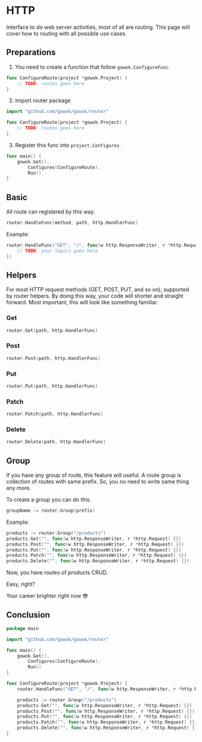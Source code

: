 # HTTP
Interface to do web server activities, most of all are routing.
This page will cover how to routing with all possible use cases.

## Preparations
1. You need to create a function that follow `gowok.ConfigureFunc`.
```go
func ConfigureRoute(project *gowok.Project) {
    // TODO: routes goes here
}
```

2. Import router package
```go
import "github.com/gowok/gowok/router"

func ConfigureRoute(project *gowok.Project) {
    // TODO: routes goes here
}
```

3. Register this func into `project.Configures`.
```go
func main() {
    gowok.Get().
        Configures(ConfigureRoute).
        Run()
}
```

## Basic
All route can registered by this way.
```go
router.HandleFunc(method, path, http.HandlerFunc)
```

Example:
```go
router.HandleFunc("GET", "/", func(w http.ResponseWriter, r *http.Request) {
    // TODO: your logics goes here
})
```

## Helpers
For most HTTP request methods (GET, POST, PUT, and so on),
supported by router helpers.
By doing this way, your code will shorter and straight forward.
Most important, this will look like something familiar.

### Get
```go
router.Get(path, http.HandlerFunc)
```

### Post
```go
router.Post(path, http.HandlerFunc)
```

### Put
```go
router.Put(path, http.HandlerFunc)
```

### Patch
```go
router.Patch(path, http.HandlerFunc)
```

### Delete
```go
router.Delete(path, http.HandlerFunc)
```

## Group
If you have any group of route, this feature will useful.
A route group is collection of routes with same prefix.
So, you no need to write same thing any more.

To create a group you can do this.
```go
groupName := router.Group(prefix)
```

Example:
```go
products := router.Group("/products")
products.Get("", func(w http.ResponseWriter, r *http.Request) {})
products.Post("", func(w http.ResponseWriter, r *http.Request) {})
products.Put("", func(w http.ResponseWriter, r *http.Request) {})
products.Patch("", func(w http.ResponseWriter, r *http.Request) {})
products.Delete("", func(w http.ResponseWriter, r *http.Request) {})
```
Now, you have routes of products CRUD.

Easy, right?

Your career brighter right now 😎

## Conclusion
```go
package main

import "github.com/gowok/gowok/router"

func main() {
    gowok.Get().
        Configures(ConfigureRoute).
        Run()
}

func ConfigureRoute(project *gowok.Project) {
    router.HandleFunc("GET", "/", func(w http.ResponseWriter, r *http.Request) {})

    products := router.Group("/products")
    products.Get("", func(w http.ResponseWriter, r *http.Request) {})
    products.Post("", func(w http.ResponseWriter, r *http.Request) {})
    products.Put("", func(w http.ResponseWriter, r *http.Request) {})
    products.Patch("", func(w http.ResponseWriter, r *http.Request) {})
    products.Delete("", func(w http.ResponseWriter, r *http.Request) {})
}
```
